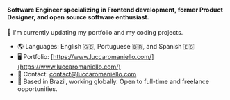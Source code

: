 #### Software Engineer specializing in Frontend development, former Product Designer, and open source software enthusiast.

🚧 I'm currently updating my portfolio and my coding projects.

- 🌎 Languages: English :uk:, Portuguese :brazil:, and Spanish :es:
- 🖥️ Portfolio: [https://www.luccaromaniello.com/](https://www.luccaromaniello.com/)
- 💬 Contact: [contact@luccaromaniello.com](mailto:contact@luccaromaniello.com)
- 📍 Based in Brazil, working globally. Open to full-time and freelance opportunities.

<!--
**luccaromaniello/luccaromaniello** is a ✨ _special_ ✨ repository because its `README.md` (this file) appears on your GitHub profile.

Here are some ideas to get you started:

- 🔭 I’m currently working on ...
- 🌱 I’m currently learning ...
- 👯 I’m looking to collaborate on ...
- 🤔 I’m looking for help with ...
- 💬 Ask me about ...
- 📫 How to reach me: ...
- 😄 Pronouns: ...
- ⚡ Fun fact: ...
-->
